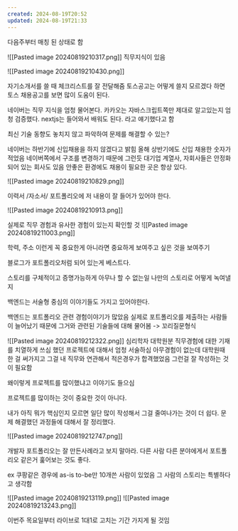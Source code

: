 ```yaml
---
created: 2024-08-19T20:52
updated: 2024-08-19T21:33
---
```



다음주부터 매칭 된 상태로 함

![[Pasted image 20240819210317.png]]
직무지식이 있음

![[Pasted image 20240819210430.png]]

자기소개서를 쓸 때 체크리스트를 잘 전달해줌 토스공고는
어떻게 쓸지 모르겠다 하면 토스 채용공고를 보면 많이 도움이 된다. 

네이버는 직무 지식을 엄청 물어본다.
카카오는 자바스크립트쪽만 제대로 알고있는지 엄청 검증했다. nextjs는 들어와서 배워도 된다. 라고 얘기했다고 함

최신 기술 동향도 놓치지 않고 파악하여 문제를 해결할 수 있는?

네이버는 하반기에 신입채용을 하지 않겠다고 밝힘
올해 상반기에도 신입 채용한 숫자가 적었음 네이버쪽에서 구조를 변경하기 때문에 그런듯
대기업 계열사, 자회사들은 안정화되어 있는 회사도 있음
안좋은 환경에도 채용이 필요한 곳은 항상 있다.

![[Pasted image 20240819210829.png]]

이력서 /자소서/ 포트폴리오에 저 내용이 잘 들어가 있어야 한다.

![[Pasted image 20240819210913.png]]

실제로 직무 경험과 유사한 경험이 있는지 확인할 것
![[Pasted image 20240819211003.png]]

학력, 주소 이런게 꼭 중요한게 아니라면 중요하게 보여주고 싶은 것을 보여주기

블로그가 포트폴리오처럼 되어 있는게 베스트다.


스토리를 구체적이고 증명가능하게 아무나 할 수 없는일 나만의 스토리로 어떻게 녹여낼지

백엔드는 서술형 중심의 이야기들도 가지고 있어야한다.

백엔드는 포트폴리오 관련 경험이야기가 많았음
실제로 포트폴리오를 제출하는 사람들이 늘어났기 때문에 그거와 관련된 기술들에 대해 물어봄 -> 꼬리질문형식

![[Pasted image 20240819212322.png]]
심리학자 대학원분
직무경험에 대한 기재를 치열하게 쓰심 했던 프로젝트에 대해서 엄청 서술하심
아무경험이 없는데 대학원때 한 걸 써가지고 그걸 내 직무와 연관해서 적은경우가 합격했었음 그런걸 잘 작성하는 것이 필요함

왜이렇게 프로젝트를 많이했냐고 이야기도 들으심 

프로젝트를 많이하는 것이 중요한 것이 아니다.

내가 아직 뭐가 핵심인지 모르면 일단 많이 작성해서 그걸 줄여나가는 것이 더 쉽다.
문제 해결했던 과정들에 대해서 잘 정리했다. 


![[Pasted image 20240819212747.png]]

개발자 포트폴리오는 잘 만든사례라고 보지 말아라. 다른 사람 다른 분야에게서 포트폴리오 같은거 훑어보는 것도 좋다. 

ex 쿠팡같은 경우에 as-is to-be만 10개쓴 사람이 있었음 그 사람의 스토리는 특별하다고 생각함



![[Pasted image 20240819213119.png]]
![[Pasted image 20240819213243.png]]

이번주 목요일부터 라이브로 1대1로 고치는 기간 가지게 될 것임